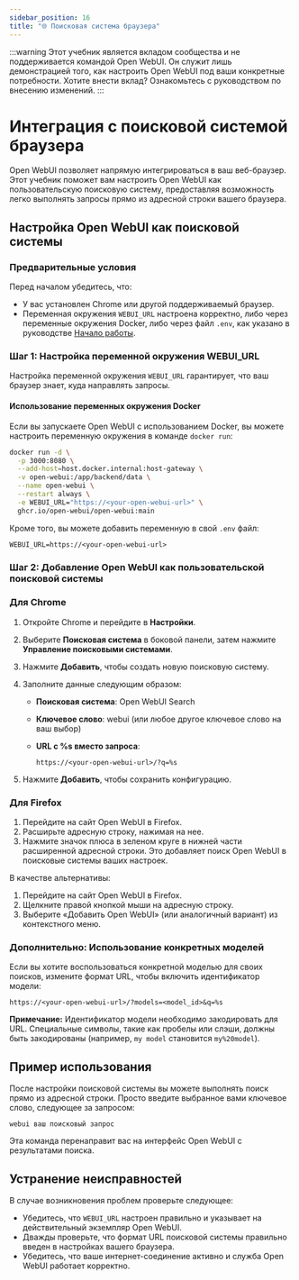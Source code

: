 ```yaml
---
sidebar_position: 16
title: "🌐 Поисковая система браузера"
---
```


:::warning
Этот учебник является вкладом сообщества и не поддерживается командой Open WebUI. Он служит лишь демонстрацией того, как настроить Open WebUI под ваши конкретные потребности. Хотите внести вклад? Ознакомьтесь с руководством по внесению изменений.
:::

# Интеграция с поисковой системой браузера

Open WebUI позволяет напрямую интегрироваться в ваш веб-браузер. Этот учебник поможет вам настроить Open WebUI как пользовательскую поисковую систему, предоставляя возможность легко выполнять запросы прямо из адресной строки вашего браузера.

## Настройка Open WebUI как поисковой системы

### Предварительные условия

Перед началом убедитесь, что:

- У вас установлен Chrome или другой поддерживаемый браузер.
- Переменная окружения `WEBUI_URL` настроена корректно, либо через переменные окружения Docker, либо через файл `.env`, как указано в руководстве [Начало работы](/getting-started/env-configuration).

### Шаг 1: Настройка переменной окружения WEBUI_URL

Настройка переменной окружения `WEBUI_URL` гарантирует, что ваш браузер знает, куда направлять запросы.

#### Использование переменных окружения Docker

Если вы запускаете Open WebUI с использованием Docker, вы можете настроить переменную окружения в команде `docker run`:

```bash
docker run -d \
  -p 3000:8080 \
  --add-host=host.docker.internal:host-gateway \
  -v open-webui:/app/backend/data \
  --name open-webui \
  --restart always \
  -e WEBUI_URL="https://<your-open-webui-url>" \
  ghcr.io/open-webui/open-webui:main
```

Кроме того, вы можете добавить переменную в свой `.env` файл:

```plaintext
WEBUI_URL=https://<your-open-webui-url>
```

### Шаг 2: Добавление Open WebUI как пользовательской поисковой системы

### Для Chrome

1. Откройте Chrome и перейдите в **Настройки**.
2. Выберите **Поисковая система** в боковой панели, затем нажмите **Управление поисковыми системами**.
3. Нажмите **Добавить**, чтобы создать новую поисковую систему.
4. Заполните данные следующим образом:
    - **Поисковая система**: Open WebUI Search
    - **Ключевое слово**: webui (или любое другое ключевое слово на ваш выбор)
    - **URL с %s вместо запроса**:

      ```
      https://<your-open-webui-url>/?q=%s
      ```

5. Нажмите **Добавить**, чтобы сохранить конфигурацию.

### Для Firefox

1. Перейдите на сайт Open WebUI в Firefox.
2. Расширьте адресную строку, нажимая на нее.
3. Нажмите значок плюса в зеленом круге в нижней части расширенной адресной строки. Это добавляет поиск Open WebUI в поисковые системы ваших настроек.

В качестве альтернативы:

1. Перейдите на сайт Open WebUI в Firefox.
2. Щелкните правой кнопкой мыши на адресную строку.
3. Выберите «Добавить Open WebUI» (или аналогичный вариант) из контекстного меню.

### Дополнительно: Использование конкретных моделей

Если вы хотите воспользоваться конкретной моделью для своих поисков, измените формат URL, чтобы включить идентификатор модели:

```
https://<your-open-webui-url>/?models=<model_id>&q=%s
```

**Примечание:** Идентификатор модели необходимо закодировать для URL. Специальные символы, такие как пробелы или слэши, должны быть закодированы (например, `my model` становится `my%20model`).

## Пример использования

После настройки поисковой системы вы можете выполнять поиск прямо из адресной строки. Просто введите выбранное вами ключевое слово, следующее за запросом:

```
webui ваш поисковый запрос
```

Эта команда перенаправит вас на интерфейс Open WebUI с результатами поиска.

## Устранение неисправностей

В случае возникновения проблем проверьте следующее:

- Убедитесь, что `WEBUI_URL` настроен правильно и указывает на действительный экземпляр Open WebUI.
- Дважды проверьте, что формат URL поисковой системы правильно введен в настройках вашего браузера.
- Убедитесь, что ваше интернет-соединение активно и служба Open WebUI работает корректно.
